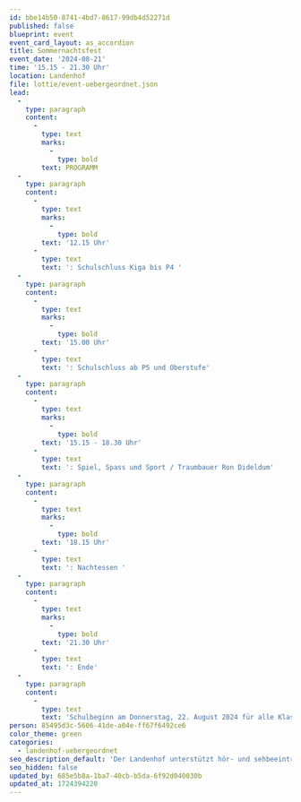 ```yaml
---
id: bbe14b50-8741-4bd7-8617-99db4d52271d
published: false
blueprint: event
event_card_layout: as_accordion
title: Sommernachtsfest
event_date: '2024-08-21'
time: '15.15 - 21.30 Uhr'
location: Landenhof
file: lottie/event-uebergeordnet.json
lead:
  -
    type: paragraph
    content:
      -
        type: text
        marks:
          -
            type: bold
        text: PROGRAMM
  -
    type: paragraph
    content:
      -
        type: text
        marks:
          -
            type: bold
        text: '12.15 Uhr'
      -
        type: text
        text: ': Schulschluss Kiga bis P4 '
  -
    type: paragraph
    content:
      -
        type: text
        marks:
          -
            type: bold
        text: '15.00 Uhr'
      -
        type: text
        text: ': Schulschluss ab P5 und Oberstufe'
  -
    type: paragraph
    content:
      -
        type: text
        marks:
          -
            type: bold
        text: '15.15 - 18.30 Uhr'
      -
        type: text
        text: ': Spiel, Spass und Sport / Traumbauer Ron Dideldum'
  -
    type: paragraph
    content:
      -
        type: text
        marks:
          -
            type: bold
        text: '18.15 Uhr'
      -
        type: text
        text: ': Nachtessen '
  -
    type: paragraph
    content:
      -
        type: text
        marks:
          -
            type: bold
        text: '21.30 Uhr'
      -
        type: text
        text: ': Ende'
  -
    type: paragraph
    content:
      -
        type: text
        text: 'Schulbeginn am Donnerstag, 22. August 2024 für alle Klassen: 8.50 Uhr'
person: 85495d3c-5606-41de-a04e-ff67f6492ce6
color_theme: green
categories:
  - landenhof-uebergeordnet
seo_description_default: 'Der Landenhof unterstützt hör- und sehbeeinträchtigte Kinder & Jugendliche in ihrem selbstbestimmten Leben durch Förderung ihrer Fähigkeiten & Entwicklung'
seo_hidden: false
updated_by: 685e5b8a-1ba7-40cb-b5da-6f92d040030b
updated_at: 1724394220
---
```

